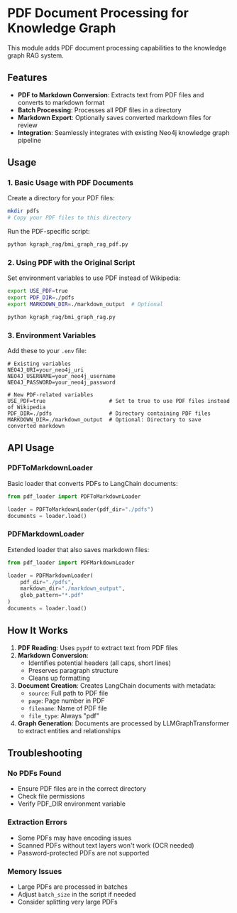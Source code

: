 # PDF Document Processing for Knowledge Graph

This module adds PDF document processing capabilities to the knowledge graph RAG system.

## Features

- **PDF to Markdown Conversion**: Extracts text from PDF files and converts to markdown format
- **Batch Processing**: Processes all PDF files in a directory
- **Markdown Export**: Optionally saves converted markdown files for review
- **Integration**: Seamlessly integrates with existing Neo4j knowledge graph pipeline

## Usage

### 1. Basic Usage with PDF Documents

Create a directory for your PDF files:
```bash
mkdir pdfs
# Copy your PDF files to this directory
```

Run the PDF-specific script:
```bash
python kgraph_rag/bmi_graph_rag_pdf.py
```

### 2. Using PDF with the Original Script

Set environment variables to use PDF instead of Wikipedia:
```bash
export USE_PDF=true
export PDF_DIR=./pdfs
export MARKDOWN_DIR=./markdown_output  # Optional

python kgraph_rag/bmi_graph_rag.py
```

### 3. Environment Variables

Add these to your `.env` file:
```env
# Existing variables
NEO4J_URI=your_neo4j_uri
NEO4J_USERNAME=your_neo4j_username
NEO4J_PASSWORD=your_neo4j_password

# New PDF-related variables
USE_PDF=true                    # Set to true to use PDF files instead of Wikipedia
PDF_DIR=./pdfs                  # Directory containing PDF files
MARKDOWN_DIR=./markdown_output  # Optional: Directory to save converted markdown
```

## API Usage

### PDFToMarkdownLoader

Basic loader that converts PDFs to LangChain documents:

```python
from pdf_loader import PDFToMarkdownLoader

loader = PDFToMarkdownLoader(pdf_dir="./pdfs")
documents = loader.load()
```

### PDFMarkdownLoader

Extended loader that also saves markdown files:

```python
from pdf_loader import PDFMarkdownLoader

loader = PDFMarkdownLoader(
    pdf_dir="./pdfs",
    markdown_dir="./markdown_output",
    glob_pattern="*.pdf"
)
documents = loader.load()
```

## How It Works

1. **PDF Reading**: Uses `pypdf` to extract text from PDF files
2. **Markdown Conversion**: 
   - Identifies potential headers (all caps, short lines)
   - Preserves paragraph structure
   - Cleans up formatting
3. **Document Creation**: Creates LangChain documents with metadata:
   - `source`: Full path to PDF file
   - `page`: Page number in PDF
   - `filename`: Name of PDF file
   - `file_type`: Always "pdf"
4. **Graph Generation**: Documents are processed by LLMGraphTransformer to extract entities and relationships

## Troubleshooting

### No PDFs Found
- Ensure PDF files are in the correct directory
- Check file permissions
- Verify PDF_DIR environment variable

### Extraction Errors
- Some PDFs may have encoding issues
- Scanned PDFs without text layers won't work (OCR needed)
- Password-protected PDFs are not supported

### Memory Issues
- Large PDFs are processed in batches
- Adjust `batch_size` in the script if needed
- Consider splitting very large PDFs